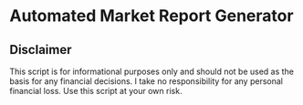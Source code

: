 # Automated Market Report Generator

## Disclaimer
This script is for informational purposes only and should not be used as the basis for any financial decisions. I take no responsibility for any personal financial loss. Use this script at your own risk.